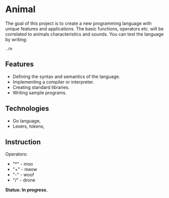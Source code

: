 # Animal
The goal of this project is to create a new programming language with unique features and applications. The basic functions, operators etc. will be correlated to animals characteristics and sounds.
You can test the language by writing:

```
./m
```

## Features
* Defining the syntax and semantics of the language.
* Implementing a compiler or interpreter.
* Creating standard libraries.
* Writing sample programs.
## Technologies 
* Go language,
* Lexers, tokens, 
## Instruction
Operators:
* "*" - moo
* "+" - meow
* "-" - woof
* "/" - drone

**Status: In progress.**
